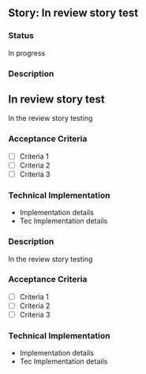 ## Story: In review story test

### Status

In progress

### Description

## In review story test

In the review story 
testing

### Acceptance Criteria
- [ ] Criteria 1
- [ ] Criteria 2
- [ ] Criteria 3

### Technical Implementation
- Implementation details
- Tec Implementation details


### Description
In the review story 
testing

### Acceptance Criteria
- [ ] Criteria 1
- [ ] Criteria 2
- [ ] Criteria 3

### Technical Implementation
- Implementation details
- Tec Implementation details



